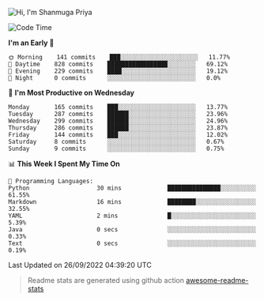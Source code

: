![Hi, I'm Shanmuga Priya](https://user-images.githubusercontent.com/11372997/129910864-2785432b-adea-4e52-92eb-f9290c766e28.gif)

<!--START_SECTION:waka-->
![Code Time](http://img.shields.io/badge/Code%20Time-907%20hrs%2016%20mins-blue)

**I'm an Early 🐤** 

```text
🌞 Morning    141 commits    ███░░░░░░░░░░░░░░░░░░░░░░   11.77% 
🌆 Daytime    828 commits    █████████████████░░░░░░░░   69.12% 
🌃 Evening    229 commits    ████░░░░░░░░░░░░░░░░░░░░░   19.12% 
🌙 Night      0 commits      ░░░░░░░░░░░░░░░░░░░░░░░░░   0.0%

```
📅 **I'm Most Productive on Wednesday** 

```text
Monday       165 commits    ███░░░░░░░░░░░░░░░░░░░░░░   13.77% 
Tuesday      287 commits    ██████░░░░░░░░░░░░░░░░░░░   23.96% 
Wednesday    299 commits    ██████░░░░░░░░░░░░░░░░░░░   24.96% 
Thursday     286 commits    ██████░░░░░░░░░░░░░░░░░░░   23.87% 
Friday       144 commits    ███░░░░░░░░░░░░░░░░░░░░░░   12.02% 
Saturday     8 commits      ░░░░░░░░░░░░░░░░░░░░░░░░░   0.67% 
Sunday       9 commits      ░░░░░░░░░░░░░░░░░░░░░░░░░   0.75%

```


📊 **This Week I Spent My Time On** 

```text
💬 Programming Languages: 
Python                   30 mins             ███████████████░░░░░░░░░░   61.55% 
Markdown                 16 mins             ████████░░░░░░░░░░░░░░░░░   32.55% 
YAML                     2 mins              █░░░░░░░░░░░░░░░░░░░░░░░░   5.39% 
Java                     0 secs              ░░░░░░░░░░░░░░░░░░░░░░░░░   0.33% 
Text                     0 secs              ░░░░░░░░░░░░░░░░░░░░░░░░░   0.19%

```


 Last Updated on 26/09/2022 04:39:20 UTC
<!--END_SECTION:waka-->
> Readme stats are generated using github action [awesome-readme-stats](https://github.com/anmol098/waka-readme-stats)
<!--
**Shanmugapriya03/Shanmugapriya03** is a ✨ _special_ ✨ repository because its `README.md` (this file) appears on your GitHub profile.

Here are some ideas to get you started:

- 🔭 I’m currently working on ...
- 🌱 I’m currently learning ...
- 👯 I’m looking to collaborate on ...
- 🤔 I’m looking for help with ...
- 💬 Ask me about ...
- 📫 How to reach me: ...
- 😄 Pronouns: ...
- ⚡ Fun fact: ...
-->
